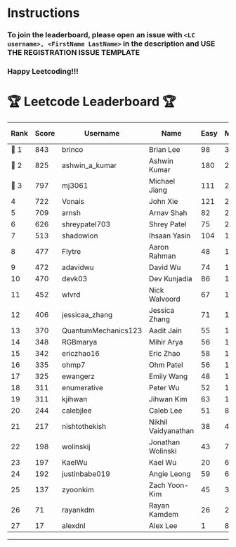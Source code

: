 # Instructions
### To join the leaderboard, please open an issue with `<LC username>, <FirstName LastName>` in the description and USE THE REGISTRATION ISSUE TEMPLATE
### Happy Leetcoding!!!


# 🏆 Leetcode Leaderboard 🏆

| Rank | Score | Username       | Name | Easy | Medium | Hard | Problems Solved |
|------|----------------|-----------------|-------------------|--------------|--------------|--------------|--------------|
| 🥇 1 | 843 | brinco | Brian Lee | 98 | 305 | 45 | 448 |
| 🥈 2 | 825 | ashwin_a_kumar | Ashwin Kumar | 180 | 288 | 23 | 491 |
| 🥉 3 | 797 | mj3061 | Michael Jiang | 111 | 277 | 44 | 432 |
| 4 | 722 | Vonais | John Xie | 121 | 248 | 35 | 404 |
| 5 | 709 | arnsh | Arnav Shah | 82 | 231 | 55 | 368 |
| 6 | 626 | shreypatel703 | Shrey Patel | 75 | 232 | 29 | 336 |
| 7 | 513 | shadowion | Ihsaan Yasin | 104 | 173 | 21 | 298 |
| 8 | 477 | Flytre | Aaron Rahman | 48 | 153 | 41 | 242 |
| 9 | 472 | adavidwu | David Wu | 74 | 157 | 28 | 259 |
| 10 | 470 | devk03 | Dev Kunjadia | 86 | 177 | 10 | 273 |
| 11 | 452 | wlvrd | Nick Walvoord | 67 | 170 | 15 | 252 |
| 12 | 406 | jessicaa_zhang | Jessica Zhang | 71 | 142 | 17 | 230 |
| 13 | 370 | QuantumMechanics123 | Aadit Jain | 55 | 132 | 17 | 204 |
| 14 | 348 | RGBmarya | Mihir Arya | 56 | 113 | 22 | 191 |
| 15 | 342 | ericzhao16 | Eric Zhao | 58 | 127 | 10 | 195 |
| 16 | 335 | ohmp7 | Ohm Patel | 56 | 123 | 11 | 190 |
| 17 | 325 | ewangerz | Emily Wang | 48 | 110 | 19 | 177 |
| 18 | 311 | enumerative | Peter Wu | 52 | 110 | 13 | 175 |
| 19 | 311 | kjihwan | Jihwan Kim | 63 | 103 | 14 | 180 |
| 20 | 244 | calebjlee | Caleb Lee | 51 | 83 | 9 | 143 |
| 21 | 217 | nishtothekish | Nikhil Vaidyanathan | 38 | 40 | 33 | 111 |
| 22 | 198 | wolinskij | Jonathan Wolinski | 43 | 73 | 3 | 119 |
| 23 | 197 | KaelWu | Kael Wu | 20 | 69 | 13 | 102 |
| 24 | 192 | justinbabe019 | Angie Leong | 59 | 62 | 3 | 124 |
| 25 | 137 | zyoonkim | Zach Yoon-Kim | 45 | 37 | 6 | 88 |
| 26 | 71 | rayankdm | Rayan Kamdem | 26 | 21 | 1 | 48 |
| 27 | 17 | alexdnl | Alex Lee | 1 | 8 | 0 | 9 |
---